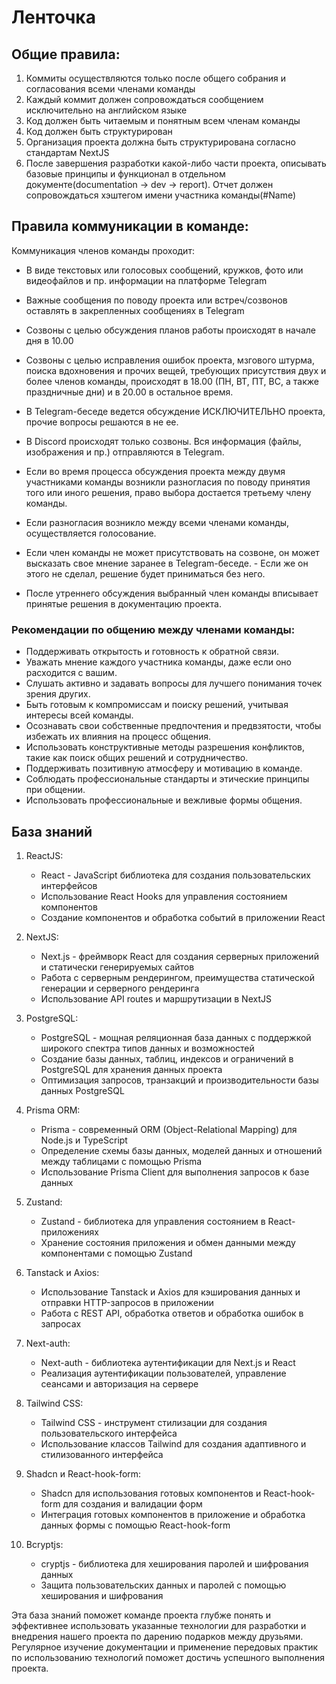 # Ленточка

## Общие правила:
1. Коммиты осуществляются только после общего собрания и согласования всеми членами команды
2. Каждый коммит должен сопровождаться сообщением исключительно на английском языке
3. Код должен быть читаемым и понятным всем членам команды
4. Код должен быть структурирован
5. Организация проекта должна быть структурирована согласно стандартам NextJS
6. После завершения разработки какой-либо части проекта, описывать базовые принципы и функционал в отдельном документе(documentation -> dev -> report). Отчет должен сопровождаться хэштегом имени участника команды(#Name)

## Правила коммуникации в команде:
Коммуникация членов команды проходит:
- В виде текстовых или голосовых сообщений, кружков, фото или видеофайлов и пр. информации на платформе Telegram
- Важные сообщения по поводу проекта или встреч/созвонов оставлять в закрепленных сообщениях в Telegram
- Созвоны с целью обсуждения планов работы происходят в начале дня в 10.00
- Созвоны с целью исправления ошибок проекта, мзгового штурма, поиска вдохновения и прочих вещей, требующих присутствия двух и более членов команды, происходят в 18.00 (ПН, ВТ, ПТ, ВС, а также праздничные дни) и в 20.00 в остальное время.

- В Telegram-беседе ведется обсуждение ИСКЛЮЧИТЕЛЬНО проекта, прочие вопросы решаются в не ее. 
- В Discord происходят только созвоны. Вся информация (файлы, изображения и пр.) отправляются в Telegram.
- Если во время процесса обсуждения проекта между двумя участниками команды возникли разногласия по поводу принятия того или иного решения, право выбора достается третьему члену команды.
- Если разногласия возникло между всеми членами команды, осуществляется голосование.
- Если член команды не может присутствовать на созвоне, он может высказать свое мнение заранее в Telegram-беседе. - Если же он этого не сделал, решение будет приниматься без него.
- После утреннего обсуждения выбранный член команды вписывает принятые решения в документацию проекта.

### Рекомендации по общению между членами команды:
- Поддерживать открытость и готовность к обратной связи.
- Уважать мнение каждого участника команды, даже если оно расходится с вашим.
- Слушать активно и задавать вопросы для лучшего понимания точек зрения других.
- Быть готовым к компромиссам и поиску решений, учитывая интересы всей команды.
- Осознавать свои собственные предпочтения и предвзятости, чтобы избежать их влияния на процесс общения.
- Использовать конструктивные методы разрешения конфликтов, такие как поиск общих решений и сотрудничество.
- Поддерживать позитивную атмосферу и мотивацию в команде.
- Соблюдать профессиональные стандарты и этические принципы при общении.
- Использовать профессиональные и вежливые формы общения.


## База знаний

1. ReactJS:
	- React - JavaScript библиотека для создания пользовательских интерфейсов
	- Использование React Hooks для управления состоянием компонентов
	- Создание компонентов и обработка событий в приложении React

2. NextJS:
	- Next.js - фреймворк React для создания серверных приложений и статически генерируемых сайтов
	- Работа с серверным рендерингом, преимущества статической генерации и серверного рендеринга
	- Использование API routes и маршрутизации в NextJS

3. PostgreSQL:
	- PostgreSQL - мощная реляционная база данных с поддержкой широкого спектра типов данных и возможностей
	- Создание базы данных, таблиц, индексов и ограничений в PostgreSQL для хранения данных проекта
	- Оптимизация запросов, транзакций и производительности базы данных PostgreSQL

4. Prisma ORM:
   	- Prisma - современный ORM (Object-Relational Mapping) для Node.js и TypeScript
	- Определение схемы базы данных, моделей данных и отношений между таблицами с помощью Prisma
	- Использование Prisma Client для выполнения запросов к базе данных

5. Zustand:
	- Zustand - библиотека для управления состоянием в React-приложениях
	- Хранение состояния приложения и обмен данными между компонентами с помощью Zustand

6. Tanstack и Axios:
	- Использование Tanstack и Axios для кэширования данных и отправки HTTP-запросов в приложении
	- Работа с REST API, обработка ответов и обработка ошибок в запросах

7. Next-auth:
	- Next-auth - библиотека аутентификации для Next.js и React
	- Реализация аутентификации пользователей, управление сеансами и авторизация на сервере

8. Tailwind CSS:
	- Tailwind CSS - инструмент стилизации для создания пользовательского интерфейса
	- Использование классов Tailwind для создания адаптивного и стилизованного интерфейса

9. Shadcn и React-hook-form:
	- Shadcn для использования готовых компонентов и React-hook-form для создания и валидации форм
	- Интеграция готовых компонентов в приложение и обработка данных формы с помощью React-hook-form

10. Bcryptjs:
	- cryptjs - библиотека для хеширования паролей и шифрования данных
	- Защита пользовательских данных и паролей с помощью хеширования и шифрования

Эта база знаний поможет команде проекта глубже понять и эффективнее использовать указанные технологии для разработки и внедрения нашего проекта по дарению подарков между друзьями. Регулярное изучение документации и применение передовых практик по использованию технологий поможет достичь успешного выполнения проекта.
